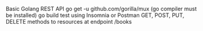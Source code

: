 Basic Golang REST API
go get -u github.com/gorilla/mux
(go compiler must be installed) go build
test using Insomnia or Postman
GET, POST, PUT, DELETE methods to resources at endpoint /books

